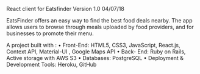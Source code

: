 React client for Eatsfinder Version 1.0  04/07/18

EatsFinder offers an easy way to find the best food deals nearby. The app allows users to browse through meals uploaded by food providers, and for businesses to promote their menu.

A project built with : 
• Front-End: HTML5, CSS3, JavaScript, React.js, Context API,  Material-UI , Google Maps API
• Back- End: Ruby on Rails, Active storage with AWS S3
• Databases: PostgreSQL
• Deployment & Development Tools: Heroku, GitHub
